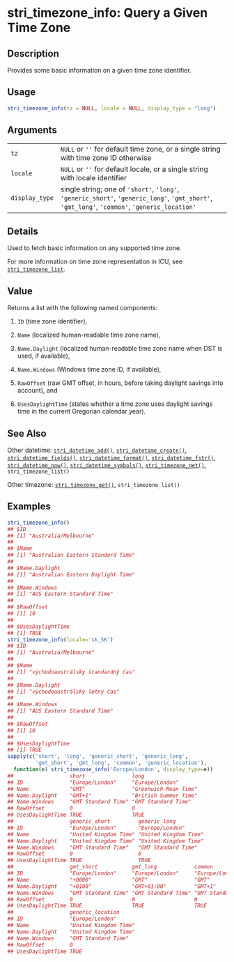# stri\_timezone\_info: Query a Given Time Zone

## Description

Provides some basic information on a given time zone identifier.

## Usage

```r
stri_timezone_info(tz = NULL, locale = NULL, display_type = "long")
```

## Arguments

|                |                                                                                                                                               |
|----------------|-----------------------------------------------------------------------------------------------------------------------------------------------|
| `tz`           | `NULL` or `''` for default time zone, or a single string with time zone ID otherwise                                                          |
| `locale`       | `NULL` or `''` for default locale, or a single string with locale identifier                                                                  |
| `display_type` | single string; one of `'short'`, `'long'`, `'generic_short'`, `'generic_long'`, `'gmt_short'`, `'gmt_long'`, `'common'`, `'generic_location'` |

## Details

Used to fetch basic information on any supported time zone.

For more information on time zone representation in <span class="pkg">ICU</span>, see [`stri_timezone_list`](stri_timezone_list.md).

## Value

Returns a list with the following named components:

1.  `ID` (time zone identifier),

2.  `Name` (localized human-readable time zone name),

3.  `Name.Daylight` (localized human-readable time zone name when DST is used, if available),

4.  `Name.Windows` (Windows time zone ID, if available),

5.  `RawOffset` (raw GMT offset, in hours, before taking daylight savings into account), and

6.  `UsesDaylightTime` (states whether a time zone uses daylight savings time in the current Gregorian calendar year).

## See Also

Other datetime: [`stri_datetime_add()`,](stri_datetime_add.md) [`stri_datetime_create()`,](stri_datetime_create.md) [`stri_datetime_fields()`,](stri_datetime_fields.md) [`stri_datetime_format()`,](stri_datetime_format.md) [`stri_datetime_fstr()`,](stri_datetime_fstr.md) [`stri_datetime_now()`,](stri_datetime_now.md) [`stri_datetime_symbols()`,](stri_datetime_symbols.md) [`stri_timezone_get()`,](stri_timezone_set.md) `stri_timezone_list()`

Other timezone: [`stri_timezone_get()`,](stri_timezone_set.md) `stri_timezone_list()`

## Examples




```r
stri_timezone_info()
## $ID
## [1] "Australia/Melbourne"
## 
## $Name
## [1] "Australian Eastern Standard Time"
## 
## $Name.Daylight
## [1] "Australian Eastern Daylight Time"
## 
## $Name.Windows
## [1] "AUS Eastern Standard Time"
## 
## $RawOffset
## [1] 10
## 
## $UsesDaylightTime
## [1] TRUE
stri_timezone_info(locale='sk_SK')
## $ID
## [1] "Australia/Melbourne"
## 
## $Name
## [1] "východoaustrálsky štandardný čas"
## 
## $Name.Daylight
## [1] "východoaustrálsky letný čas"
## 
## $Name.Windows
## [1] "AUS Eastern Standard Time"
## 
## $RawOffset
## [1] 10
## 
## $UsesDaylightTime
## [1] TRUE
sapply(c('short', 'long', 'generic_short', 'generic_long',
         'gmt_short', 'gmt_long', 'common', 'generic_location'),
  function(e) stri_timezone_info('Europe/London', display_type=e))
##                  short               long                 
## ID               "Europe/London"     "Europe/London"      
## Name             "GMT"               "Greenwich Mean Time"
## Name.Daylight    "GMT+1"             "British Summer Time"
## Name.Windows     "GMT Standard Time" "GMT Standard Time"  
## RawOffset        0                   0                    
## UsesDaylightTime TRUE                TRUE                 
##                  generic_short         generic_long         
## ID               "Europe/London"       "Europe/London"      
## Name             "United Kingdom Time" "United Kingdom Time"
## Name.Daylight    "United Kingdom Time" "United Kingdom Time"
## Name.Windows     "GMT Standard Time"   "GMT Standard Time"  
## RawOffset        0                     0                    
## UsesDaylightTime TRUE                  TRUE                 
##                  gmt_short           gmt_long            common             
## ID               "Europe/London"     "Europe/London"     "Europe/London"    
## Name             "+0000"             "GMT"               "GMT"              
## Name.Daylight    "+0100"             "GMT+01:00"         "GMT+1"            
## Name.Windows     "GMT Standard Time" "GMT Standard Time" "GMT Standard Time"
## RawOffset        0                   0                   0                  
## UsesDaylightTime TRUE                TRUE                TRUE               
##                  generic_location     
## ID               "Europe/London"      
## Name             "United Kingdom Time"
## Name.Daylight    "United Kingdom Time"
## Name.Windows     "GMT Standard Time"  
## RawOffset        0                    
## UsesDaylightTime TRUE
```
